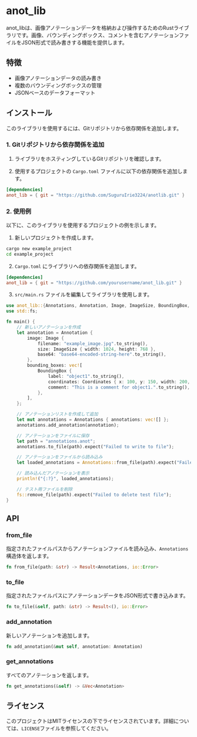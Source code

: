 # anot_lib

anot_libは、画像アノテーションデータを格納および操作するためのRustライブラリです。画像、バウンディングボックス、コメントを含むアノテーションファイルをJSON形式で読み書きする機能を提供します。

## 特徴

- 画像アノテーションデータの読み書き
- 複数のバウンディングボックスの管理
- JSONベースのデータフォーマット

## インストール

このライブラリを使用するには、Gitリポジトリから依存関係を追加します。

### 1. Gitリポジトリから依存関係を追加

1. ライブラリをホスティングしているGitリポジトリを確認します。

2. 使用するプロジェクトの `Cargo.toml` ファイルに以下の依存関係を追加します。

```toml
[dependencies]
anot_lib = { git = "https://github.com/SuguruIrie3224/anotlib.git" }
```

### 2. 使用例

以下に、このライブラリを使用するプロジェクトの例を示します。

1. 新しいプロジェクトを作成します。

```sh
cargo new example_project
cd example_project
```

2. `Cargo.toml` にライブラリへの依存関係を追加します。

```toml
[dependencies]
anot_lib = { git = "https://github.com/yourusername/anot_lib.git" }
```

3. `src/main.rs` ファイルを編集してライブラリを使用します。

```rust
use anot_lib::{Annotations, Annotation, Image, ImageSize, BoundingBox, Coordinates};
use std::fs;

fn main() {
    // 新しいアノテーションを作成
    let annotation = Annotation {
        image: Image {
            filename: "example_image.jpg".to_string(),
            size: ImageSize { width: 1024, height: 768 },
            base64: "base64-encoded-string-here".to_string(),
        },
        bounding_boxes: vec![
            BoundingBox {
                label: "object1".to_string(),
                coordinates: Coordinates { x: 100, y: 150, width: 200, height: 100 },
                comment: "This is a comment for object1.".to_string(),
            },
        ],
    };

    // アノテーションリストを作成して追加
    let mut annotations = Annotations { annotations: vec![] };
    annotations.add_annotation(annotation);

    // アノテーションをファイルに保存
    let path = "annotations.anot";
    annotations.to_file(path).expect("Failed to write to file");

    // アノテーションをファイルから読み込み
    let loaded_annotations = Annotations::from_file(path).expect("Failed to read from file");

    // 読み込んだアノテーションを表示
    println!("{:?}", loaded_annotations);

    // テスト用ファイルを削除
    fs::remove_file(path).expect("Failed to delete test file");
}
```

## API

### from_file
指定されたファイルパスからアノテーションファイルを読み込み、`Annotations`構造体を返します。
```rust
fn from_file(path: &str) -> Result<Annotations, io::Error>
```

### to_file
指定されたファイルパスにアノテーションデータをJSON形式で書き込みます。
```rust
fn to_file(&self, path: &str) -> Result<(), io::Error>
```

### add_annotation
新しいアノテーションを追加します。
```rust
fn add_annotation(&mut self, annotation: Annotation)
```

### get_annotations
すべてのアノテーションを返します。
```rust
fn get_annotations(&self) -> &Vec<Annotation>
```

## ライセンス

このプロジェクトはMITライセンスの下でライセンスされています。詳細については、`LICENSE`ファイルを参照してください。
